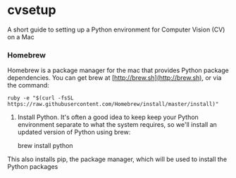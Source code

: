 # cvsetup
A short guide to setting up a Python environment for Computer Vision (CV) on a Mac

### Homebrew

Homebrew is a package manager for the mac that provides Python package dependencies. You can get brew at [http://brew.sh](http://brew.sh), or via the command:

    ruby -e "$(curl -fsSL https://raw.githubusercontent.com/Homebrew/install/master/install)"

1. Install Python. It's often a good idea to keep keep your Python environment separate to what the system requires, so we'll install an updated version of Python using brew: 

      brew install python
    
  This also installs pip, the package manager, which will be used to install the Python packages
